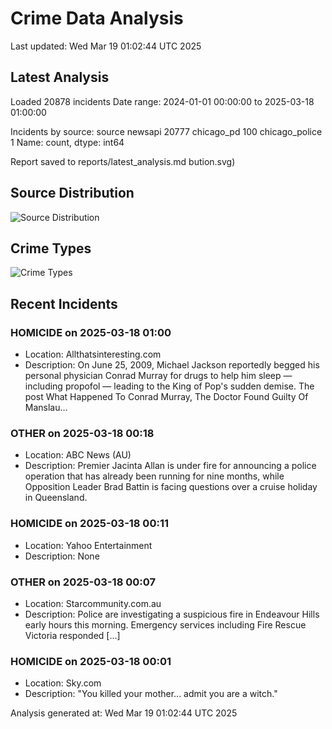 # Crime Data Analysis
Last updated: Wed Mar 19 01:02:44 UTC 2025

## Latest Analysis

Loaded 20878 incidents
Date range: 2024-01-01 00:00:00 to 2025-03-18 01:00:00

Incidents by source:
source
newsapi           20777
chicago_pd          100
chicago_police        1
Name: count, dtype: int64

Report saved to reports/latest_analysis.md
bution.svg)

## Source Distribution
![Source Distribution](images/source_distribution.svg)

## Crime Types
![Crime Types](images/crime_types.svg)

## Recent Incidents

### HOMICIDE on 2025-03-18 01:00
- Location: Allthatsinteresting.com
- Description: On June 25, 2009, Michael Jackson reportedly begged his personal physician Conrad Murray for drugs to help him sleep — including propofol — leading to the King of Pop's sudden demise.
The post What Happened To Conrad Murray, The Doctor Found Guilty Of Manslau…


### OTHER on 2025-03-18 00:18
- Location: ABC News (AU)
- Description: Premier Jacinta Allan is under fire for announcing a police operation that has already been running for nine months, while Opposition Leader Brad Battin is facing questions over a cruise holiday in Queensland.


### HOMICIDE on 2025-03-18 00:11
- Location: Yahoo Entertainment
- Description: None


### OTHER on 2025-03-18 00:07
- Location: Starcommunity.com.au
- Description: Police are investigating a suspicious fire in Endeavour Hills early hours this morning. Emergency services including Fire Rescue Victoria responded […]


### HOMICIDE on 2025-03-18 00:01
- Location: Sky.com
- Description: "You killed your mother... admit you are a witch."

Analysis generated at: Wed Mar 19 01:02:44 UTC 2025
